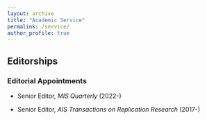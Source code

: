 ```yaml
---
layout: archive
title: "Academic Service"
permalink: /service/
author_profile: true
---
```


## Editorships
### Editorial Appointments

+ Senior Editor, _MIS Quarterly_ (2022-) 

+ Senior Editor, _AIS Transactions on Replication Research_ (2017-)

